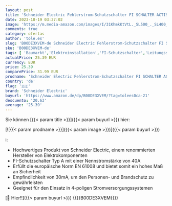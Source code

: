 ```yaml
---
layout: post
title: 'Schneider Electric Fehlerstrom-Schutzschalter FI SCHALTER ACTI9 IID 4P 40A 30MA TYP A  A9Z21440'
date: 2023-10-19 03:37:02
image: 'https://m.media-amazon.com/images/I/31KhmkKtVtL._SL500_._SL400_.jpg'
comments: true
category: ofertas
author: 'tole.es'
slug: 'B00DE3XVEM-de Schneider Electric Fehlerstrom-Schutzschalter FI SCHALTER...'
sku: 'B00DE3XVEM-de'
tags: [ 'Baumarkt','Elektroinstallation','FI-Schutzschalter','Leitungsschutzschalter','schneider electric','🇩🇪', ]
actualPrice: 25.39 EUR
currency: EUR
price: 25.39
comparePrice: 31.99 EUR
prodname: 'Schneider Electric Fehlerstrom-Schutzschalter FI SCHALTER ACTI9 IID 4P 40A 30MA TYP A  A9Z21440'
country: 'de'
flag: '🇩🇪'
brand: 'Schneider Electric'
buyurl: 'https://www.amazon.de/dp/B00DE3XVEM/?tag=tolees0ca-21'
descuento: '20.63'
average: '25.39'
---
```


Sie können [{{< param title >}}]({{< param buyurl >}}) hier:

[![{{< param prodname >}}]({{< param image >}})]({{< param buyurl >}})

ℹ️:

- Hochwertiges Produkt von Schneider Electric, einem renommierten Hersteller von Elektrokomponenten
- FI-Schutzschalter Typ A mit einer Nennstromstärke von 40A
- Erfüllt die europäische Norm EN 61008 und bietet somit ein hohes Maß an Sicherheit
- Empfindlichkeit von 30mA, um den Personen- und Brandschutz zu gewährleisten
- Geeignet für den Einsatz in 4-poligen Stromversorgungssystemen

[🛒 Hier!!]({{< param buyurl >}})
{{<world>}}B00DE3XVEM{{</world>}}
